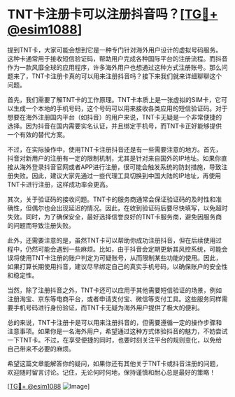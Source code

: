 # TNT卡注册卡可以注册抖音吗？[[TG💪+ @esim1088](https://t.me/s/esim1088)]

提到TNT卡，大家可能会想到它是一种专门针对海外用户设计的虚拟号码服务。这种卡通常用于接收短信验证码，帮助用户完成各种国际平台的注册流程。而抖音作为一款风靡全球的应用程序，许多海外用户也想通过这种方式注册账号。那么问题来了，TNT卡注册卡真的可以用来注册抖音吗？接下来我们就来详细聊聊这个问题。

首先，我们需要了解TNT卡的工作原理。TNT卡本质上是一张虚拟的SIM卡，它可以生成一个本地的手机号码，这个号码可以用来接收各类应用的短信验证码。对于想要在海外注册国内平台（如抖音）的用户来说，TNT卡无疑是一个非常便捷的选择。因为抖音在国内需要实名认证，并且绑定手机号，而TNT卡正好能够提供一个有效的替代方案。

不过，在实际操作中，使用TNT卡注册抖音还是有一些需要注意的地方。首先，抖音对新用户的注册有一定的限制机制，尤其是针对来自国外的IP地址。如果你直接从海外登录抖音官网或者APP进行注册，很可能会触发系统的防封措施，导致注册失败。因此，建议大家先通过一些代理工具切换到中国大陆的IP地址，再使用TNT卡进行注册，这样成功率会更高。

其次，关于验证码的接收问题。TNT卡的服务商通常会保证验证码的及时性和准确性，但偶尔也会出现延迟的情况。因此，在收到验证码后要尽快填写，以免超时失效。同时，为了确保安全，最好选择信誉良好的TNT卡服务商，避免因服务商的问题而导致注册失败。

此外，还需要注意的是，虽然TNT卡可以帮助你成功注册抖音，但在后续使用过程中，仍然可能会遇到一些麻烦。比如，由于抖音会定期更新其风控系统，可能会误将使用TNT卡注册的账户判定为可疑账号，从而限制某些功能的使用。因此，如果打算长期使用抖音，建议尽早绑定自己的真实手机号码，以确保账户的安全性和稳定性。

当然，除了注册抖音之外，TNT卡还可以应用于其他需要短信验证的场景，例如注册淘宝、京东等电商平台，或者申请支付宝、微信等支付工具。这些服务同样需要手机号码进行身份验证，而TNT卡无疑为海外用户提供了极大的便利。

总的来说，TNT卡注册卡是可以用来注册抖音的，但需要遵循一定的操作步骤和注意事项。如果你是一名海外用户，希望通过这种方式体验抖音的魅力，不妨尝试一下TNT卡。不过，在享受便捷的同时，也要时刻关注平台的规则变化，以免给自己带来不必要的麻烦。

希望这篇文章能解答你的疑问，如果你还有其他关于TNT卡或抖音注册的问题，欢迎随时留言讨论。记住，无论何时何地，保持谨慎和耐心总是最好的策略！

[[TG💪+ @esim1088](https://t.me/s/esim1088) ![Image](https://i.postimg.cc/4NQfJmqS/Snipaste-2025-05-13-00-14-12.png)]